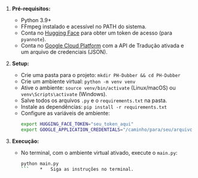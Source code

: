 1.  **Pré-requisitos:**
    *   Python 3.9+
    *   FFmpeg instalado e acessível no PATH do sistema.
    *   Conta no [Hugging Face](https://huggingface.co/) para obter um token de acesso (para `pyannote`).
    *   Conta no [Google Cloud Platform](https://cloud.google.com/) com a API de Tradução ativada e um arquivo de credenciais (JSON).

2.  **Setup:**
    *   Crie uma pasta para o projeto: `mkdir PH-Dubber && cd PH-Dubber`
    *   Crie um ambiente virtual: `python -m venv venv`
    *   Ative o ambiente: `source venv/bin/activate` (Linux/macOS) ou `venv\Scripts\activate` (Windows).
    *   Salve todos os arquivos `.py` e o `requirements.txt` na pasta.
    *   Instale as dependências: `pip install -r requirements.txt`
    *   Configure as variáveis de ambiente:
        ```bash
        export HUGGING_FACE_TOKEN="seu_token_aqui"
        export GOOGLE_APPLICATION_CREDENTIALS="/caminho/para/seu/arquivo.json"
        ```

3.  **Execução:**
    *   No terminal, com o ambiente virtual ativado, execute o `main.py`:
        ```bash
        python main.py
        ```    *   Siga as instruções no terminal.
